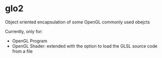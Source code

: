 # glo2
Object oriented encapsulation of some OpenGL commonly used obejcts

Currently, only for:

- OpenGL Program
- OpenGL Shader: extended with the option to load the GLSL source code from a file
